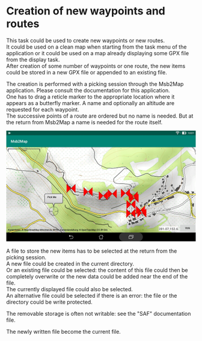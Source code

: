 # Creation of new waypoints and routes

This task could be used to create new waypoints or
new routes.  
It could be used on a clean map when starting from the task menu
of the application or it could be used on a map already displaying
some GPX file from the display task.  
After creation of some number of waypoints or one route, the new
items could be stored in a new GPX file or appended to an existing
file.

The creation is performed with a picking session through the Msb2Map
application. Please consult the documentation for this application.  
One has to drag a reticle marker to the appropriate location where
it appears as a butterfly marker. A name and optionally an altitude
are requested for each waypoint.  
The successive points of a route are
ordered but no name is needed. But at the return from Msb2Map a name is
needed for the route itself.

![PickRoute](Gallery/PickRoute.jpg)

A file to store the new items has to be selected at the return
from the picking session.  
A new file could be created in the current directory.  
Or an existing file could be selected: the content of
this file could then be completely overwrite or the new data could
be added near the end of the file.  
The currently displayed file could also be selected.  
An alternative file could be selected if there is an error: the file
or the directory could be write protected.

The removable storage is often not writable: see the "SAF" documentation
file.

The newly written file become the current file.

